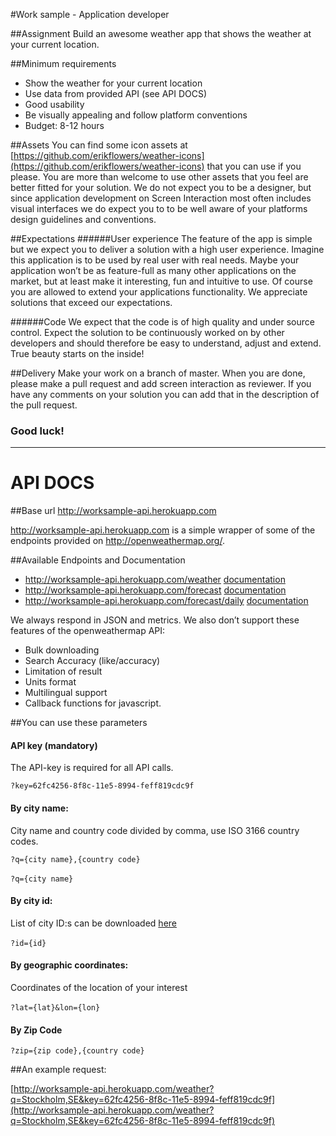 #Work sample - Application developer


##Assignment
Build an awesome weather app that shows the weather at your current  location.

##Minimum requirements
- Show the weather for your current location
- Use data from provided API (see API DOCS)
- Good usability
- Be visually appealing and follow platform conventions
- Budget: 8-12 hours

##Assets
You can find some icon assets at [https://github.com/erikflowers/weather-icons](https://github.com/erikflowers/weather-icons) that you can use if you please. You are more than welcome to use other assets that you feel are better fitted for your solution. We do not expect you to be a designer, but since application development on Screen Interaction most often includes visual interfaces we do expect you to to be well aware of your platforms design guidelines and conventions. 

##Expectations 
######User experience
The feature of the app is simple but we expect you to deliver a solution with a high user experience. Imagine this application is to be used by real user with real needs. Maybe your application won’t be as feature-full as many other applications on the market, but at least make it interesting, fun and intuitive to use. Of course you are allowed to extend your applications functionality. We appreciate solutions that exceed our expectations.

######Code
We expect that the code is of high quality and under source control. Expect the solution to be continuously worked on by other developers and should therefore be easy to understand, adjust and extend. True beauty starts on the inside!

##Delivery
Make your work on a branch of master. When you are done, please make a pull request and add screen interaction as reviewer. If you have any comments on your solution you can add that in the description of the pull request.


### Good luck!

---


# API DOCS 

##Base url
http://worksample-api.herokuapp.com


http://worksample-api.herokuapp.com is a simple wrapper of some of the endpoints provided on http://openweathermap.org/.

##Available Endpoints and Documentation
- http://worksample-api.herokuapp.com/weather [documentation](http://openweathermap.org/current)
- http://worksample-api.herokuapp.com/forecast [documentation](http://openweathermap.org/forecast5)
- http://worksample-api.herokuapp.com/forecast/daily [documentation](http://openweathermap.org/forecast16)

We always respond in JSON and metrics.
We also don’t support these features of the openweathermap API:

- Bulk downloading
- Search Accuracy (like/accuracy)
- Limitation of result
- Units format
- Multilingual support
- Callback functions for javascript.
​

##You can use these parameters

#### API key (mandatory)
The API-key is required for all API calls.

`?key=62fc4256-8f8c-11e5-8994-feff819cdc9f`

#### By city name:
City name and country code divided by comma, use ISO 3166 country codes.

`?q={city name},{country code}`

`?q={city name}`
​
#### By city id:
List of city ID:s can be downloaded [here](http://bulk.openweathermap.org/sample/)

`?id={id}`
​
#### By geographic coordinates:
Coordinates of the location of your interest

`?lat={lat}&lon={lon}`
​
#### By Zip Code
`?zip={zip code},{country code}`

##An example request:

[http://worksample-api.herokuapp.com/weather?q=Stockholm,SE&key=62fc4256-8f8c-11e5-8994-feff819cdc9f](http://worksample-api.herokuapp.com/weather?q=Stockholm,SE&key=62fc4256-8f8c-11e5-8994-feff819cdc9f)